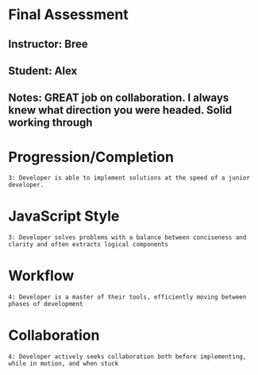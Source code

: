 # Final Assessment
## Instructor: Bree
## Student: Alex
## Notes: GREAT job on collaboration. I always knew what direction you were headed. Solid working through 

# Progression/Completion

    3: Developer is able to implement solutions at the speed of a junior developer.

# JavaScript Style

    3: Developer solves problems with a balance between conciseness and clarity and often extracts logical components

# Workflow

    4: Developer is a master of their tools, efficiently moving between phases of development

# Collaboration

    4: Developer actively seeks collaboration both before implementing, while in motion, and when stuck
   
